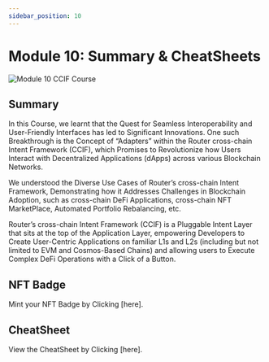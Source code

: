 ```yaml
---
sidebar_position: 10
---
```


# Module 10: Summary & CheatSheets

![Module 10 CCIF Course](https://github.com/ShivankK26/Router-Academy-Courses/assets/115289871/43b29b10-dcd2-4e00-814a-2398a3c935fd)


## Summary

In this Course, we learnt that the Quest for Seamless Interoperability and User-Friendly Interfaces has led to Significant Innovations. One such Breakthrough is the Concept of “Adapters” within the Router cross-chain Intent Framework (CCIF), which Promises to Revolutionize how Users Interact with Decentralized Applications (dApps) across various Blockchain Networks.

We understood the Diverse Use Cases of Router’s cross-chain Intent Framework, Demonstrating how it Addresses Challenges in Blockchain Adoption, such as cross-chain DeFi Applications, cross-chain NFT MarketPlace, Automated Portfolio Rebalancing, etc.

Router’s cross-chain Intent Framework (CCIF) is a Pluggable Intent Layer that sits at the top of the Application Layer, empowering Developers to Create User-Centric Applications on familiar L1s and L2s (including but not limited to EVM and Cosmos-Based Chains) and allowing users to Execute Complex DeFi Operations with a Click of a Button.

## NFT Badge

Mint your NFT Badge by Clicking [here].

## CheatSheet

View the CheatSheet by Clicking [here].
